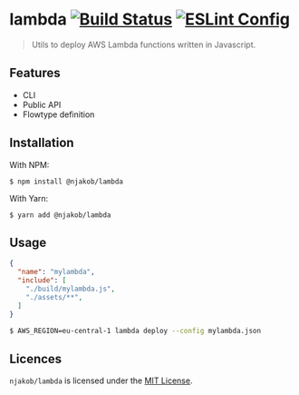 
# lambda [![Build Status][build-status-image]][travis] [![ESLint Config][eslint-config-image]][eslint-config]

> Utils to deploy AWS Lambda functions written in Javascript.

## Features

* CLI
* Public API
* Flowtype definition

## Installation

With NPM:

```
$ npm install @njakob/lambda
```

With Yarn:

```
$ yarn add @njakob/lambda
```

## Usage

```json
{
  "name": "mylambda",
  "include": [
    "./build/mylambda.js",
    "./assets/**",
  ]
}
```

```sh
$ AWS_REGION=eu-central-1 lambda deploy --config mylambda.json
```

## Licences

`njakob/lambda` is licensed under the [MIT License][licence].

[licence]: LICENSE
[eslint-config]: https://github.com/njakob/eslint-config
[npm]: https://nodei.co/npm/@njakob/lambda
[travis]: https://travis-ci.org/njakob/lambda
[npm-status-image]: https://img.shields.io/npm/v/@njakob/lambda.svg
[build-status-image]: https://travis-ci.org/njakob/lambda.svg?branch=master
[eslint-config-image]: https://img.shields.io/badge/eslint_config-njakob-463fd4.svg
